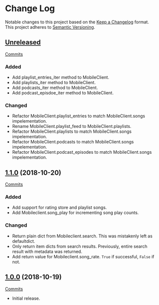 # Change Log

Notable changes to this project based on the [Keep a Changelog](https://keepachangelog.com) format.
This project adheres to [Semantic Versioning](https://semver.org).


## [Unreleased](https://github.com/thebigmunch/google-music/tree/master)

[Commits](https://github.com/thebigmunch/google-music/compare/1.0.0...master)

### Added

* Add playlist_entries_iter method to MobileClient.
* Add playlists_iter method to MobileClient.
* Add podcasts_iter method to MobileClient.
* Add podcast_episdoe_iter method to MobileClient.

### Changed

* Refactor MobileClient.playlist_entries to match MobileClient.songs impelementation.
* Rename MobileClient.playlist_feed to MobileClient.playlists.
* Refactor MobileClient.playlists to match MobileClient.songs impelementation.
* Refactor MobileClient.podcasts to match MobileClient.songs impelementation.
* Refactor MobileClient.podcast_episodes to match MobileClient.songs impelementation.




## [1.1.0](https://github.com/thebigmunch/google-music/releases/tag/1.1.0) (2018-10-20)

[Commits](https://github.com/thebigmunch/google-music/compare/1.0.0...1.1.0)

### Added

* Add support for rating store and playlist songs.
* Add Mobileclient.song_play for incrementing song play counts.

### Changed

* Return plain dict from Mobileclient.search.
  This was mistakenly left as defaultdict.
* Only return item dicts from search results.
  Previously, entire search result with metadata was returned.
* Add return value for Mobileclient.song_rate.
  ``True`` if successful, ``False`` if not.


## [1.0.0](https://github.com/thebigmunch/google-music/releases/tag/1.0.0) (2018-10-19)

[Commits](https://github.com/thebigmunch/google-music/commit/b3924b728cb73b9d354e1ff4f520411fd8d1b987)

* Initial release.

